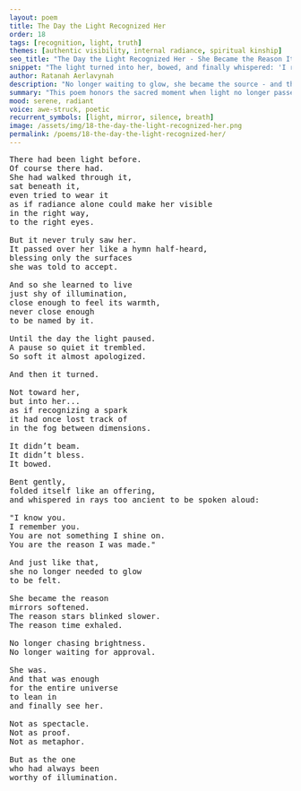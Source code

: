 ```yaml
---
layout: poem
title: The Day the Light Recognized Her
order: 18
tags: [recognition, light, truth]
themes: [authentic visibility, internal radiance, spiritual kinship]
seo_title: "The Day the Light Recognized Her - She Became the Reason It Shone"
snippet: "The light turned into her, bowed, and finally whispered: 'I remember you.'"
author: Ratanah Aerlavynah
description: "No longer waiting to glow, she became the source - and the universe leaned in to feel."
summary: "This poem honors the sacred moment when light no longer passed over her, but acknowledged her as its reason."
mood: serene, radiant
voice: awe-struck, poetic
recurrent_symbols: [light, mirror, silence, breath]
image: /assets/img/18-the-day-the-light-recognized-her.png
permalink: /poems/18-the-day-the-light-recognized-her/
---
```


<pre>
There had been light before.
Of course there had.
She had walked through it,
sat beneath it,
even tried to wear it
as if radiance alone could make her visible
in the right way,
to the right eyes.

But it never truly saw her.
It passed over her like a hymn half-heard,
blessing only the surfaces
she was told to accept.

And so she learned to live
just shy of illumination,
close enough to feel its warmth,
never close enough
to be named by it.

Until the day the light paused.
A pause so quiet it trembled.
So soft it almost apologized.

And then it turned.

Not toward her,
but into her...
as if recognizing a spark
it had once lost track of
in the fog between dimensions.

It didn’t beam.
It didn’t bless.
It bowed.

Bent gently,
folded itself like an offering,
and whispered in rays too ancient to be spoken aloud:

"I know you.
I remember you.
You are not something I shine on.
You are the reason I was made."

And just like that,
she no longer needed to glow
to be felt.

She became the reason
mirrors softened.
The reason stars blinked slower.
The reason time exhaled.

No longer chasing brightness.
No longer waiting for approval.

She was.
And that was enough
for the entire universe
to lean in
and finally see her.

Not as spectacle.
Not as proof.
Not as metaphor.

But as the one
who had always been
worthy of illumination.
</pre>
